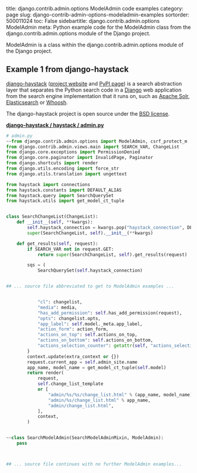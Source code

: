 title: django.contrib.admin.options ModelAdmin code examples
category: page
slug: django-contrib-admin-options-modeladmin-examples
sortorder: 500011024
toc: False
sidebartitle: django.contrib.admin.options ModelAdmin
meta: Python example code for the ModelAdmin class from the django.contrib.admin.options module of the Django project.


ModelAdmin is a class within the django.contrib.admin.options module of the Django project.


## Example 1 from django-haystack
[django-haystack](https://github.com/django-haystack/django-haystack)
([project website](http://haystacksearch.org/) and
[PyPI page](https://pypi.org/project/django-haystack/))
is a search abstraction layer that separates the Python search code
in a [Django](/django.html) web application from the search engine
implementation that it runs on, such as
[Apache Solr](http://lucene.apache.org/solr/),
[Elasticsearch](https://www.elastic.co/)
or [Whoosh](https://whoosh.readthedocs.io/en/latest/intro.html).

The django-haystack project is open source under the
[BSD license](https://github.com/django-haystack/django-haystack/blob/master/LICENSE).

[**django-haystack / haystack / admin.py**](https://github.com/django-haystack/django-haystack/blob/master/haystack/./admin.py)

```python
# admin.py
~~from django.contrib.admin.options import ModelAdmin, csrf_protect_m
from django.contrib.admin.views.main import SEARCH_VAR, ChangeList
from django.core.exceptions import PermissionDenied
from django.core.paginator import InvalidPage, Paginator
from django.shortcuts import render
from django.utils.encoding import force_str
from django.utils.translation import ungettext

from haystack import connections
from haystack.constants import DEFAULT_ALIAS
from haystack.query import SearchQuerySet
from haystack.utils import get_model_ct_tuple


class SearchChangeList(ChangeList):
    def __init__(self, **kwargs):
        self.haystack_connection = kwargs.pop("haystack_connection", DEFAULT_ALIAS)
        super(SearchChangeList, self).__init__(**kwargs)

    def get_results(self, request):
        if SEARCH_VAR not in request.GET:
            return super(SearchChangeList, self).get_results(request)

        sqs = (
            SearchQuerySet(self.haystack_connection)


## ... source file abbreviated to get to ModelAdmin examples ...


            "cl": changelist,
            "media": media,
            "has_add_permission": self.has_add_permission(request),
            "opts": changelist.opts,
            "app_label": self.model._meta.app_label,
            "action_form": action_form,
            "actions_on_top": self.actions_on_top,
            "actions_on_bottom": self.actions_on_bottom,
            "actions_selection_counter": getattr(self, "actions_selection_counter", 0),
        }
        context.update(extra_context or {})
        request.current_app = self.admin_site.name
        app_name, model_name = get_model_ct_tuple(self.model)
        return render(
            request,
            self.change_list_template
            or [
                "admin/%s/%s/change_list.html" % (app_name, model_name),
                "admin/%s/change_list.html" % app_name,
                "admin/change_list.html",
            ],
            context,
        )


~~class SearchModelAdmin(SearchModelAdminMixin, ModelAdmin):
    pass



## ... source file continues with no further ModelAdmin examples...

```

